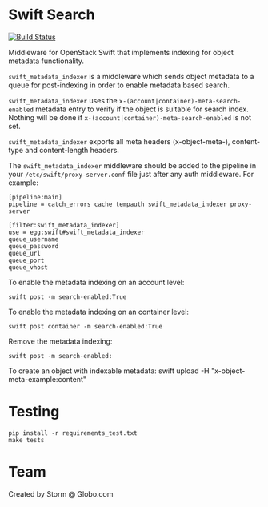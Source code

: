 # Swift Search

[![Build Status](https://travis-ci.org/globocom/swift_metadata_indexer.svg?branch=master)](https://travis-ci.org/globocom/swift_metadata_indexer)

Middleware for OpenStack Swift that implements indexing for object metadata functionality.

``swift_metadata_indexer`` is a middleware which sends object metadata to a queue for
post-indexing in order to enable metadata based search.

``swift_metadata_indexer`` uses the ``x-(account|container)-meta-search-enabled``
metadata entry to verify if the object is suitable for search index. Nothing
will be done if ``x-(account|container)-meta-search-enabled`` is not set.

``swift_metadata_indexer`` exports all meta headers (x-object-meta-), content-type and
content-length headers.

The ``swift_metadata_indexer`` middleware should be added to the pipeline in your
``/etc/swift/proxy-server.conf`` file just after any auth middleware.
For example:

    [pipeline:main]
    pipeline = catch_errors cache tempauth swift_metadata_indexer proxy-server

    [filter:swift_metadata_indexer]
    use = egg:swift#swift_metadata_indexer
    queue_username
    queue_password
    queue_url
    queue_port
    queue_vhost

To enable the metadata indexing on an account level:

    swift post -m search-enabled:True

To enable the metadata indexing on an container level:

    swift post container -m search-enabled:True

Remove the metadata indexing:

    swift post -m search-enabled:

To create an object with indexable metadata:
    swift upload <container> <file> -H "x-object-meta-example:content"

# Testing

    pip install -r requirements_test.txt
    make tests

# Team

Created by Storm @ Globo.com
